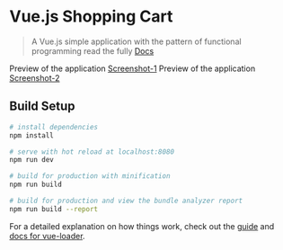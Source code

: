 # Vue.js Shopping Cart

> A Vue.js simple application with the pattern of functional programming read the fully
[Docs](https://github.com/anderjs/vuejs-shopping-cart/tree/master/docs)

Preview of the application [Screenshot-1](https://imgur.com/a/0SwDDxT)
Preview of the application [Screenshot-2](https://imgur.com/a/gH67Zz9)
## Build Setup

``` bash
# install dependencies
npm install

# serve with hot reload at localhost:8080
npm run dev

# build for production with minification
npm run build

# build for production and view the bundle analyzer report
npm run build --report
```

For a detailed explanation on how things work, check out the [guide](http://vuejs-templates.github.io/webpack/) and [docs for vue-loader](http://vuejs.github.io/vue-loader).
